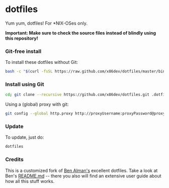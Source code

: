 # dotfiles
Yum yum, dotfiles! For *NIX-OSes only.

**Important: Make sure to check the source files instead of blindly using this repository!**


### Git-free install

To install these dotfiles without Git:

```bash
bash -c "$(curl -fsSL https://raw.github.com/x86dev/dotfiles/master/bin/dotfiles)" && source ~/.bashrc
```

### Install using Git

```bash
cd; git clone --recursive https://github.com/x86dev/dotfiles.git .dotfiles && source ~/.dotfiles/bin/dotfiles
```

Using a (global) proxy with git:
```bash
git config --global http.proxy http://proxyUsername:proxyPassword@proxy.server.com:port
```

### Update

To update, just do:

```bash
dotfiles
```

### Credits

This is a customized fork of [Ben Alman's](https://github.com/cowboy/dotfiles) excellent dotfiles.
Take a look at Ben's [README.md](https://github.com/cowboy/dotfiles/blob/master/README.md) -- there you also will find an extensive user guide about how all this stuff works.

